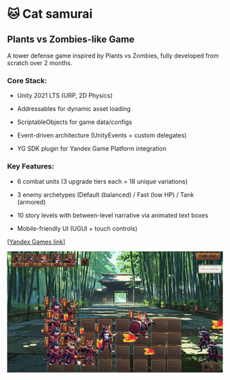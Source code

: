 # 🐱 Cat samurai

## Plants vs Zombies-like Game

A tower defense game inspired by Plants vs Zombies, fully developed from scratch over 2 months.

### Core Stack:

- Unity 2021 LTS (URP, 2D Physics)

- Addressables for dynamic asset loading

- ScriptableObjects for game data/configs

- Event-driven architecture (UnityEvents + custom delegates)

- YG SDK plugin for Yandex Game Platform integration

### Key Features:

- 6 combat units (3 upgrade tiers each = 18 unique variations)

- 3 enemy archetypes (Default (balanced) / Fast (low HP) / Tank (armored)

- 10 story levels with between-level narrative via animated text boxes

- Mobile-friendly UI (UGUI + touch controls)


 [[Yandex Games link](https://yandex.ru/games/app/427803?lang=ru)]

![](Assets/YandexGifRU.gif)



